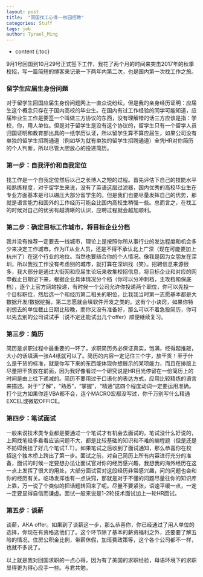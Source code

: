 ```yaml
---
layout: post
title:	"回国找工心得——校园招聘"
categories: Stuff
tags: job
author: Tyrael_Ming
---
```


* content
{:toc}

9月1号回国到10月29号正式签下工作，我花了两个月的时间来突击2017年的秋季校招，写一篇简短的博客来记录一下两年内第二次，也是国内第一次找工作之旅。

### 留学生应届生身份问题

对于留学生回国应届生身份问题网上一直众说纷纭，但是我的亲身经历证明：应届生这个概念只存在于国内高校的毕业生。在国内有过工作经验的同学可能知道，应届毕业生工作是要签一个叫做三方协议的东西，没有理解错的话三方应该是指：学校，你，用人单位。但是对于留学生是没有这个协议的，留学生只有一个留学人员归国证明和教育部出具的一纸学历认证，所以留学生算不算应届生，如果公司没有单独的留学生招聘通道（例如华为就有单独的留学生招聘通道）全凭HR对你简历的个人判断，所以尽管大胆放心的投递简历。

### 第一步：自我评价和自我定位

找工作是一个自我定位然后以己之长博人之短的过程。首先评估下自己的技能水平和熟练程度，对于留学生来说，没有了英语这层过滤器，国内优秀的高校毕业生在专业方面基本是可以碾压大部分留学生的。但是我们也要尽量发挥自己的优势，那就是语言能力和国外的工作经历可能会比国内高校生稍强一些。总而言之，在找工的时候对自己的优劣有越清晰的认识，应聘过程就会越加顺利。

### 第二步：确定目标工作城市，将目标企业分档

我并没有推荐一定要去一线城市，理论上是按照你所从事行业的发达程度和机会多少来决定工作城市。作为IT从业人员，还是不得不承认北上广深（现在可能要加上杭州了）在这个行业的地位。当然也要结合你的个人情况。像我是因为女朋友在深圳，所以我找工作没有考虑别的城市，就打算在深圳找（笑）。招聘信息来源很多，我大部分是通过大街网和应届生论坛来收集校招信息，将目标企业和对应的网申截止日期记下来，根据企业具体情况分个档（你可以分冲刺档，主攻档和保底档），逐个上官方网站投递，有时候一个公司允许你投递两个职位，你可以先投一个目标职位，然后选一个和经历第二相关的职位，比我我当时第一志愿基本都是大数据开发/数据挖掘，第二志愿就会填软件开发之类的。这有个小诀窍，如果你特别想去的单位截止日期比较晚，而你又没有准备好，那么可以不着急投简历，你可以先去别的公司试试手（说不定还能试出几个offer）顺便继续复习。

### 第三步：简历

简历是求职过程中最重要的一环了，求职简历务必保证真实，饱满，经得起推敲，大小的话填满一张A4纸就可以了。简历的内容一定记住三个字，放干货！至于什么是干货的标准，就是你写下来的东西能体现你想展示的某项能力，而且在排版上尽量把干货放在前面，因为我好像看过一个研究说是HR目光停留在一份简历上的时间是由上往下递减的。简历不要用过于口语化的表达方式，应用比较精炼的语言来描述。对于“了解”，“熟悉”，“掌握”，“精通”这四个程度动词一定要运用准确。打个比方如果你连VBA都不会，连个MACRO宏都没写过，你千万别写什么精通EXCEL或微软OFFICE。

### 第四步：笔试面试

一般来说技术类专业都是要通过一个笔试才有机会去面试的。笔试没什么好说的，上网找笔经多看看应该问题不大，都是比较基础的知识和不难的编程题（但是还是不妨碍我挂了好几个笔试T.T）。如果笔试之后收到了面试通知，那么恭喜你在校招这个独木桥上跨出了第一步。面试之前，对自己简历上所有内容进行充分的准备，面试的时候一定要想办法让面试官对你的经历感兴趣，我想我的海外经历在这一点上发挥了很大的用处，大部分面试官对这段经历非常感兴趣，问的问题也会和你的经历有关。临场发挥也有一点诀窍，那就是对于不懂的问题尽量往你的知识库上靠，万一说了个类似的把话题转回来了呢。尽量不要紧张，语速平缓一点，一定一定要显得自信而谦虚。面试一般来说是1-2轮技术面试加上一轮HR面试。

### 第五步：谈薪

谈薪，AKA offer。如果到了谈薪这一步，那么恭喜你，你已经通过了用人单位的选择，你现在有资格选他们了。这个环节除了基本的薪资福利之外，还要要了解五险的情况，住房公积金比例，带薪休假，加班费政策等，这个各个公司都不一样，也就不多说了。

以上就是我对回国求职的一点心得，因为有了美国的求职经验，母语环境下的求职显得更为得心应手一些。与君共勉。